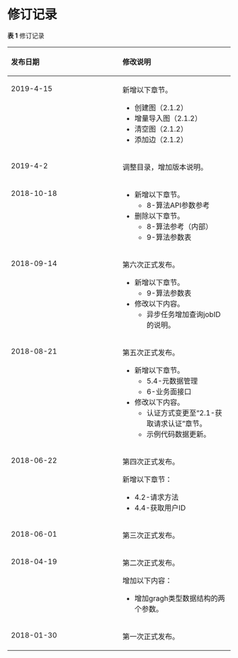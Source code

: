 # 修订记录<a name="ges_03_0041"></a>

**表 1**  修订记录

<a name="table8433118346"></a>
<table><thead align="left"><tr id="row5580473118346"><th class="cellrowborder" valign="top" width="50%" id="mcps1.2.3.1.1"><p id="p41752897183423"><a name="p41752897183423"></a><a name="p41752897183423"></a>发布日期</p>
</th>
<th class="cellrowborder" valign="top" width="50%" id="mcps1.2.3.1.2"><p id="p26541482183423"><a name="p26541482183423"></a><a name="p26541482183423"></a>修改说明</p>
</th>
</tr>
</thead>
<tbody><tr id="row17199217145812"><td class="cellrowborder" valign="top" width="50%" headers="mcps1.2.3.1.1 "><p id="p1200171785816"><a name="p1200171785816"></a><a name="p1200171785816"></a>2019-4-15</p>
</td>
<td class="cellrowborder" valign="top" width="50%" headers="mcps1.2.3.1.2 "><p id="p4200917125818"><a name="p4200917125818"></a><a name="p4200917125818"></a>新增以下章节。</p>
<a name="ul42431951145814"></a><a name="ul42431951145814"></a><ul id="ul42431951145814"><li>创建图（2.1.2）</li><li>增量导入图（2.1.2）</li><li>清空图（2.1.2）</li><li>添加边（2.1.2）</li></ul>
</td>
</tr>
<tr id="row18945165718565"><td class="cellrowborder" valign="top" width="50%" headers="mcps1.2.3.1.1 "><p id="p4946957145613"><a name="p4946957145613"></a><a name="p4946957145613"></a>2019-4-2</p>
</td>
<td class="cellrowborder" valign="top" width="50%" headers="mcps1.2.3.1.2 "><p id="p1358414404019"><a name="p1358414404019"></a><a name="p1358414404019"></a>调整目录，增加版本说明。</p>
</td>
</tr>
<tr id="row26601910256"><td class="cellrowborder" valign="top" width="50%" headers="mcps1.2.3.1.1 "><p id="p1966099122517"><a name="p1966099122517"></a><a name="p1966099122517"></a>2018-10-18</p>
</td>
<td class="cellrowborder" valign="top" width="50%" headers="mcps1.2.3.1.2 "><a name="ul7100236142516"></a><a name="ul7100236142516"></a><ul id="ul7100236142516"><li>新增以下章节。<a name="ul17100183617252"></a><a name="ul17100183617252"></a><ul id="ul17100183617252"><li>8-算法API参数参考</li></ul>
</li><li>删除以下章节。<a name="ul88943715816"></a><a name="ul88943715816"></a><ul id="ul88943715816"><li>8-算法参考（内部）</li><li>9-算法参数表</li></ul>
</li></ul>
</td>
</tr>
<tr id="row1344835235714"><td class="cellrowborder" valign="top" width="50%" headers="mcps1.2.3.1.1 "><p id="p15449185245711"><a name="p15449185245711"></a><a name="p15449185245711"></a>2018-09-14</p>
</td>
<td class="cellrowborder" valign="top" width="50%" headers="mcps1.2.3.1.2 "><p id="p94491352175712"><a name="p94491352175712"></a><a name="p94491352175712"></a>第六次正式发布。</p>
<a name="ul7749142312589"></a><a name="ul7749142312589"></a><ul id="ul7749142312589"><li>新增以下章节。<a name="ul1421612912586"></a><a name="ul1421612912586"></a><ul id="ul1421612912586"><li>9-算法参数表</li></ul>
</li><li>修改以下内容。<a name="ul15341110145914"></a><a name="ul15341110145914"></a><ul id="ul15341110145914"><li>异步任务增加查询jobID的说明。</li></ul>
</li></ul>
</td>
</tr>
<tr id="row22877369193816"><td class="cellrowborder" valign="top" width="50%" headers="mcps1.2.3.1.1 "><p id="p41127573193816"><a name="p41127573193816"></a><a name="p41127573193816"></a>2018-08-21</p>
</td>
<td class="cellrowborder" valign="top" width="50%" headers="mcps1.2.3.1.2 "><p id="p42999142193816"><a name="p42999142193816"></a><a name="p42999142193816"></a>第五次正式发布。</p>
<a name="ul2002518320143"></a><a name="ul2002518320143"></a><ul id="ul2002518320143"><li>新增以下章节。<a name="ul36794282201535"></a><a name="ul36794282201535"></a><ul id="ul36794282201535"><li>5.4-元数据管理</li><li>6-业务面接口</li></ul>
</li><li>修改以下内容。<a name="ul6029340201819"></a><a name="ul6029340201819"></a><ul id="ul6029340201819"><li>认证方式变更至“2.1-获取请求认证”章节。</li><li>示例代码数据更新。</li></ul>
</li></ul>
</td>
</tr>
<tr id="row2966773117632"><td class="cellrowborder" valign="top" width="50%" headers="mcps1.2.3.1.1 "><p id="p6568299317632"><a name="p6568299317632"></a><a name="p6568299317632"></a>2018-06-22</p>
</td>
<td class="cellrowborder" valign="top" width="50%" headers="mcps1.2.3.1.2 "><p id="p1872220517632"><a name="p1872220517632"></a><a name="p1872220517632"></a>第四次正式发布。</p>
<p id="p15811397171457"><a name="p15811397171457"></a><a name="p15811397171457"></a>新增以下章节：</p>
<a name="ul6137579715149"></a><a name="ul6137579715149"></a><ul id="ul6137579715149"><li>4.2-请求方法</li><li>4.4-获取用户ID</li></ul>
</td>
</tr>
<tr id="row48952678191242"><td class="cellrowborder" valign="top" width="50%" headers="mcps1.2.3.1.1 "><p id="p5743962191242"><a name="p5743962191242"></a><a name="p5743962191242"></a>2018-06-01</p>
</td>
<td class="cellrowborder" valign="top" width="50%" headers="mcps1.2.3.1.2 "><p id="p62607771191242"><a name="p62607771191242"></a><a name="p62607771191242"></a>第三次正式发布。</p>
</td>
</tr>
<tr id="row53244219183728"><td class="cellrowborder" valign="top" width="50%" headers="mcps1.2.3.1.1 "><p id="p17814515183728"><a name="p17814515183728"></a><a name="p17814515183728"></a>2018-04-19</p>
</td>
<td class="cellrowborder" valign="top" width="50%" headers="mcps1.2.3.1.2 "><p id="p33689595183728"><a name="p33689595183728"></a><a name="p33689595183728"></a>第二次正式发布。</p>
<p id="p4615936184232"><a name="p4615936184232"></a><a name="p4615936184232"></a>增加以下内容：</p>
<a name="ul60465830185030"></a><a name="ul60465830185030"></a><ul id="ul60465830185030"><li>增加gragh类型数据结构的两个参数。</li></ul>
</td>
</tr>
<tr id="row3910020418346"><td class="cellrowborder" valign="top" width="50%" headers="mcps1.2.3.1.1 "><p id="p58273274183423"><a name="p58273274183423"></a><a name="p58273274183423"></a>2018-01-30</p>
</td>
<td class="cellrowborder" valign="top" width="50%" headers="mcps1.2.3.1.2 "><p id="p22514736183423"><a name="p22514736183423"></a><a name="p22514736183423"></a>第一次正式发布。</p>
</td>
</tr>
</tbody>
</table>

